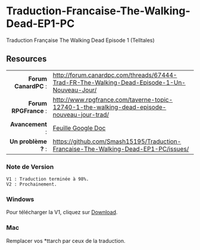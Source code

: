 Traduction-Francaise-The-Walking-Dead-EP1-PC
============================================

Traduction Française The Walking Dead Episode 1 (Telltales)

## Resources

|||
|-----------------------------------:|:--------------------------|
|              **Forum CanardPC** : | http://forum.canardpc.com/threads/67444-Trad-FR-The-Walking-Dead-Episode-1-Un-Nouveau-Jour/ |
|          **Forum RPGFrance** : | http://www.rpgfrance.com/taverne-topic-12740-1-the-walking-dead-episode-nouveau-jour-trad/ |
|                 **Avancement** : | [Feuille Google Doc](https://docs.google.com/spreadsheet/ccc?key=0AjemGcuFfrgIdHVCQjcwajlnU0F0Z3FRZm9aOWZLU0E#gid=0/) |
|        **Un problème ?** : | https://github.com/Smash15195/Traduction-Francaise-The-Walking-Dead-EP1-PC/issues/ |


### Note de Version
```
V1 : Traduction terminée à 98%.
V2 : Prochainement.
```

### Windows

Pour télécharger la V1, cliquez sur [Download](https://github.com/Smash15195/Traduction-Francaise-The-Walking-Dead-EP1-PC/downloads/).

### Mac

Remplacer vos *ttarch par ceux de la traduction.